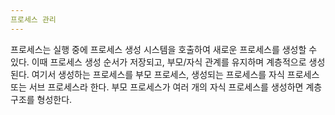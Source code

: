 ```yaml
---
프로세스 관리
---
```

프로세스는 실행 중에 프로세스 생성 시스템을 호출하여 새로운 프로세스를 생성할 수 있다. 이때 프로세스 생성 순서가 저장되고, 부모/자식 관계를 유지하며 계층적으로 생성된다. 여기서 생성하는 프로세스를 부모 프로세스, 생성되는 프로세스를 자식 프로세스 또는 서브 프로세스라 한다. 부모 프로세스가 여러 개의 자식 프로세스를 생성하면 계층 구조를 형성한다.
